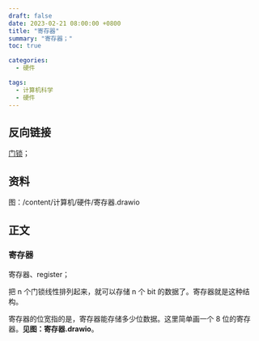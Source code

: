 ```yaml
---
draft: false
date: 2023-02-21 08:00:00 +0800
title: "寄存器"
summary: "寄存器；"
toc: true

categories:
  - 硬件

tags:
  - 计算机科学
  - 硬件
---
```


## 反向链接

[门锁](/计算机/硬件/门锁)；

## 资料

图：/content/计算机/硬件/寄存器.drawio

## 正文

### 寄存器

寄存器、register；

把 n 个门锁线性排列起来，就可以存储 n 个 bit 的数据了。寄存器就是这种结构。

寄存器的位宽指的是，寄存器能存储多少位数据。这里简单画一个 8 位的寄存器。**见图：寄存器.drawio**。
